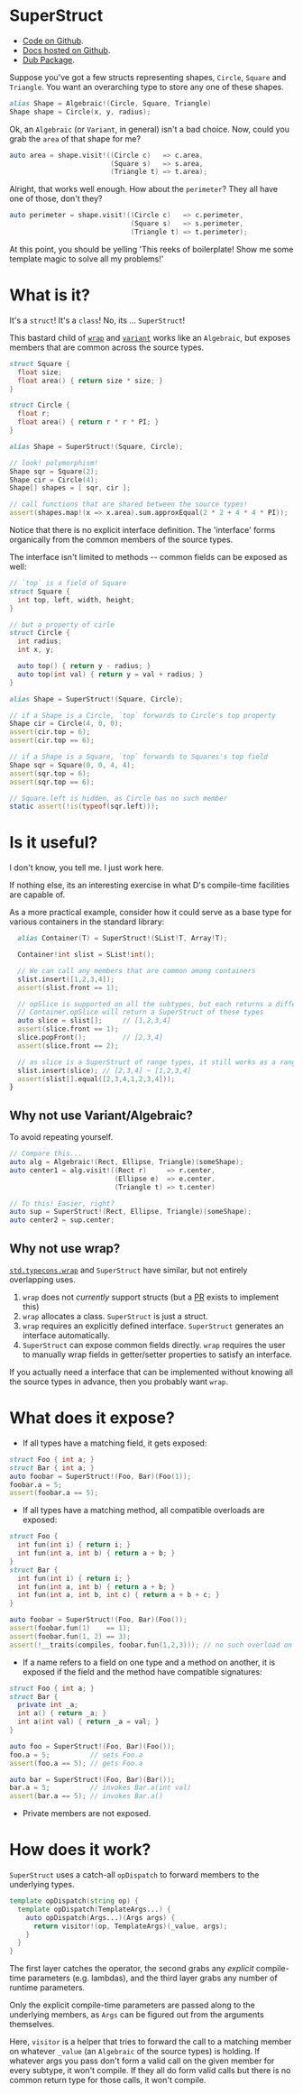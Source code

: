SuperStruct
===

- [Code on Github](http://github.com/rcorre/superstruct).
- [Docs hosted on Github](http://rcorre.github.io/superstruct).
- [Dub Package](http://code.dlang.org/packages/superstruct).

Suppose you've got a few structs representing shapes, `Circle`, `Square`
and `Triangle`. You want an overarching type to store any one of these shapes.

```d
alias Shape = Algebraic!(Circle, Square, Triangle)
Shape shape = Circle(x, y, radius);
```

Ok, an `Algebraic` (or `Variant`, in general) isn't a bad choice. Now, could you
grab the `area` of that shape for me?

```d
auto area = shape.visit!((Circle c)   => c.area,
                         (Square s)   => s.area,
                         (Triangle t) => t.area);
```

Alright, that works well enough. How about the `perimeter`? They all have one of
those, don't they?

```d
auto perimeter = shape.visit!((Circle c)   => c.perimeter,
                              (Square s)   => s.perimeter,
                              (Triangle t) => t.perimeter);
```

At this point, you should be yelling 'This reeks of boilerplate! Show me some
template magic to solve all my problems!'

# What is it?

It's a `struct`! It's a `class`! No, its ...  `SuperStruct`!

This bastard child of [`wrap`](http://dlang.org/phobos/std_typecons.html#.wrap)
and [`variant`](http://dlang.org/phobos/std_variant.html) works like an
`Algebraic`, but exposes members that are common across the source types.

```d
struct Square {
  float size;
  float area() { return size * size; }
}

struct Circle {
  float r;
  float area() { return r * r * PI; }
}

alias Shape = SuperStruct!(Square, Circle);

// look! polymorphism!
Shape sqr = Square(2);
Shape cir = Circle(4);
Shape[] shapes = [ sqr, cir ];

// call functions that are shared between the source types!
assert(shapes.map!(x => x.area).sum.approxEqual(2 * 2 + 4 * 4 * PI));
```

Notice that there is no explicit interface definition. The 'interface' forms
organically from the common members of the source types.

The interface isn't limited to methods -- common fields can be exposed as well:

```d
// `top` is a field of Square
struct Square {
  int top, left, width, height;
}

// but a property of cirle
struct Circle {
  int radius;
  int x, y;

  auto top() { return y - radius; }
  auto top(int val) { return y = val + radius; }
}

alias Shape = SuperStruct!(Square, Circle);

// if a Shape is a Circle, `top` forwards to Circle's top property
Shape cir = Circle(4, 0, 0);
assert(cir.top = 6);
assert(cir.top == 6);

// if a Shape is a Square, `top` forwards to Squares's top field
Shape sqr = Square(0, 0, 4, 4);
assert(sqr.top = 6);
assert(sqr.top == 6);

// Square.left is hidden, as Circle has no such member
static assert(!is(typeof(sqr.left)));
```

# Is it useful?

I don't know, you tell me. I just work here.

If nothing else, its an interesting exercise in what D's compile-time facilities
are capable of.

As a more practical example, consider how it could serve as a base type for
various containers in the standard library:

```d
  alias Container(T) = SuperStruct!(SList!T, Array!T);

  Container!int slist = SList!int();

  // We can call any members that are common among containers
  slist.insert([1,2,3,4]);
  assert(slist.front == 1);

  // opSlice is supported on all the subtypes, but each returns a different type
  // Container.opSlice will return a SuperStruct of these types
  auto slice = slist[];     // [1,2,3,4]
  assert(slice.front == 1);
  slice.popFront();         // [2,3,4]
  assert(slice.front == 2);

  // as slice is a SuperStruct of range types, it still works as a range
  slist.insert(slice); // [2,3,4] ~ [1,2,3,4]
  assert(slist[].equal([2,3,4,1,2,3,4]));
}
```

## Why not use Variant/Algebraic?

To avoid repeating yourself.

```d
// Compare this...
auto alg = Algebraic!(Rect, Ellipse, Triangle)(someShape);
auto center1 = alg.visit!((Rect r)     => r.center,
                          (Ellipse e)  => e.center,
                          (Triangle t) => t.center)

// To this! Easier, right?
auto sup = SuperStruct!(Rect, Ellipse, Triangle)(someShape);
auto center2 = sup.center;
```

## Why not use wrap?

[`std.typecons.wrap`](http://dlang.org/phobos/std_typecons.html#.wrap) and
`SuperStruct` have similar, but not entirely overlapping uses.

1. `wrap` does not _currently_ support structs (but a
   [PR](https://github.com/D-Programming-Language/phobos/pull/2945) exists to
   implement this)
2. `wrap` allocates a class. `SuperStruct` is just a struct.
3. `wrap` requires an explicitly defined interface. `SuperStruct` generates an
   interface automatically.
4. `SuperStruct` can expose common fields directly. `wrap` requires the user to
   manually wrap fields in getter/setter properties to satisfy an interface.

If you actually need a interface that can be implemented without knowing all the
source types in advance, then you probably want `wrap`.

# What does it expose?

- If all types have a matching field, it gets exposed:

```d
struct Foo { int a; }
struct Bar { int a; }
auto foobar = SuperStruct!(Foo, Bar)(Foo(1));
foobar.a = 5;
assert(foobar.a == 5);
```

- If all types have a matching method, all compatible overloads are exposed:

```d
struct Foo {
  int fun(int i) { return i; }
  int fun(int a, int b) { return a + b; }
}
struct Bar {
  int fun(int i) { return i; }
  int fun(int a, int b) { return a + b; }
  int fun(int a, int b, int c) { return a + b + c; }
}

auto foobar = SuperStruct!(Foo, Bar)(Foo());
assert(foobar.fun(1)    == 1);
assert(foobar.fun(1, 2) == 3);
assert(!__traits(compiles, foobar.fun(1,2,3))); // no such overload on Foo
```

- If a name refers to a field on one type and a method on another, it is exposed
  if the field and the method have compatible signatures:

```d
struct Foo { int a; }
struct Bar {
  private int _a;
  int a() { return _a; }
  int a(int val) { return _a = val; }
}

auto foo = SuperStruct!(Foo, Bar)(Foo());
foo.a = 5;          // sets Foo.a
assert(foo.a == 5); // gets Foo.a

auto bar = SuperStruct!(Foo, Bar)(Bar());
bar.a = 5;          // invokes Bar.a(int val)
assert(bar.a == 5); // invokes Bar.a()
```

- Private members are not exposed.

# How does it work?
`SuperStruct` uses a catch-all `opDispatch` to forward members to the underlying
types.

```d
template opDispatch(string op) {
  template opDispatch(TemplateArgs...) {
    auto opDispatch(Args...)(Args args) {
      return visitor!(op, TemplateArgs)(_value, args);
    }
  }
}
```

The first layer catches the operator, the second grabs any _explicit_
compile-time parameters (e.g. lambdas), and the third layer grabs any number of
runtime parameters.

Only the explicit compile-time parameters are passed along to the underlying
members, as `Args` can be figured out from the arguments themselves.

Here, `visitor` is a helper that tries to forward the call to a matching member
on whatever `_value` (an `Algebraic` of the source types) is holding. If
whatever args you pass don't form a valid call on the given member for every
subtype, it won't compile. If they all do form valid calls but there is no
common return type for those calls, it won't compile.

